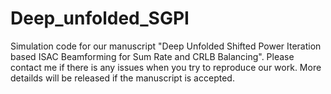 # Deep_unfolded_SGPI
Simulation code for our manuscript "Deep Unfolded Shifted Power Iteration based ISAC Beamforming for Sum Rate and CRLB Balancing".
Please contact me if there is any issues when you try to reproduce our work.
More detailds will be released if the manuscript is accepted.
